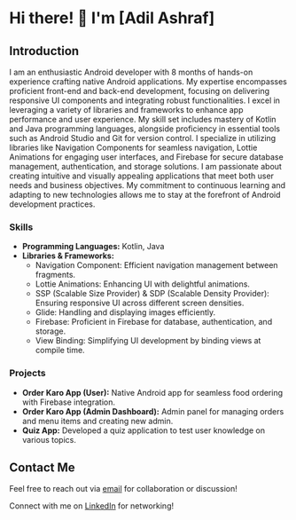  # Hi there! 👋 I'm [Adil Ashraf]

## Introduction
I am an enthusiastic Android developer with 8 months of hands-on experience crafting native Android applications. My expertise encompasses proficient front-end and back-end development, focusing on delivering responsive UI components and integrating robust functionalities. I excel in leveraging a variety of libraries and frameworks to enhance app performance and user experience. My skill set includes mastery of Kotlin and Java programming languages, alongside proficiency in essential tools such as Android Studio and Git for version control. I specialize in utilizing libraries like Navigation Components for seamless navigation, Lottie Animations for engaging user interfaces, and Firebase for secure database management, authentication, and storage solutions. I am passionate about creating intuitive and visually appealing applications that meet both user needs and business objectives. My commitment to continuous learning and adapting to new technologies allows me to stay at the forefront of Android development practices.

### Skills
- **Programming Languages:** Kotlin, Java
- **Libraries & Frameworks:**
  - Navigation Component: Efficient navigation management between fragments.
  - Lottie Animations: Enhancing UI with delightful animations.
  - SSP (Scalable Size Provider) & SDP (Scalable Density Provider): Ensuring responsive UI across different screen densities.
  - Glide: Handling and displaying images efficiently.
  - Firebase: Proficient in Firebase for database, authentication, and storage.
  - View Binding: Simplifying UI development by binding views at compile time.
  
### Projects
- **Order Karo App (User):** Native Android app for seamless food ordering with Firebase integration.
- **Order Karo App (Admin Dashboard):** Admin panel for managing orders and menu items and creating new admin.
- **Quiz App:** Developed a quiz application to test user knowledge on various topics.

  
## Contact Me
Feel free to reach out via [email](mailto:smada770@gmail.com) for collaboration or discussion!

Connect with me on [LinkedIn](https://www.linkedin.com/in/adilashraf770) for networking!

